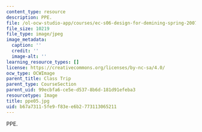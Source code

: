 ```yaml
---
content_type: resource
description: PPE.
file: /ol-ocw-studio-app/courses/ec-s06-design-for-demining-spring-2007/b67a73115fe9f83ee6b2773113065211_ppe05.jpg
file_size: 10219
file_type: image/jpeg
image_metadata:
  caption: ''
  credit: ''
  image-alt: ''
learning_resource_types: []
license: https://creativecommons.org/licenses/by-nc-sa/4.0/
ocw_type: OCWImage
parent_title: Class Trip
parent_type: CourseSection
parent_uid: 99ecbfa6-ce5e-d537-8b6d-181d91efeba3
resourcetype: Image
title: ppe05.jpg
uid: b67a7311-5fe9-f83e-e6b2-773113065211
---
```

PPE.